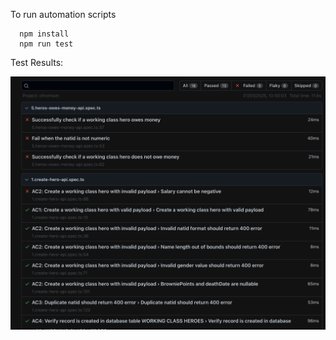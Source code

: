 
To run automation scripts
```shell
  npm install
  npm run test
```


Test Results:

![Test Results](img/img.png)
